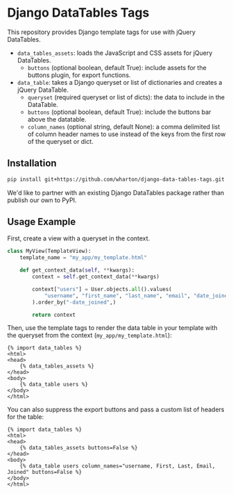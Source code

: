 # Django DataTables Tags

This repository provides Django template tags for use with jQuery DataTables.

* `data_tables_assets`: loads the JavaScript and CSS assets for jQuery DataTables.
    * `buttons` (optional boolean, default True): include assets for the buttons plugin, for export functions.
* `data_table`: takes a Django queryset or list of dictionaries and creates a jQuery DataTable.
    * `queryset` (required queryset or list of dicts): the data to include in the DataTable.
    * `buttons` (optional boolean, default True): include the buttons bar above the datatable.
    * `column_names` (optional string, default None): a comma delimited list of column header names to use instead of the keys from the first row of the queryset or dict.

## Installation

```bash
pip install git+https://github.com/wharton/django-data-tables-tags.git
```

We'd like to partner with an existing Django DataTables package rather than publish our own to PyPI.

## Usage Example

First, create a view with a queryset in the context.

```python
class MyView(TemplateView):
    template_name = "my_app/my_template.html"

    def get_context_data(self, **kwargs):
        context = self.get_context_data(**kwargs)

        context["users"] = User.objects.all().values(
            "username", "first_name", "last_name", "email", "date_joined",
        ).order_by("-date_joined",)

        return context
```

Then, use the template tags to render the data table in your template with the queryset from the context (`my_app/my_template.html`):

```HTML+Django
{% import data_tables %}
<html>
<head>
    {% data_tables_assets %}
</head>
<body>
    {% data_table users %}
</body>
</html>
```

You can also suppress the export buttons and pass a custom list of headers for the table:

```HTML+Django
{% import data_tables %}
<html>
<head>
    {% data_tables_assets buttons=False %}
</head>
<body>
    {% data_table users column_names="username, First, Last, Email, Joined" buttons=False %}
</body>
</html>
```
